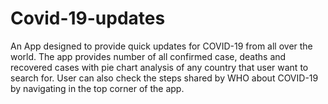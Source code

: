 # Covid-19-updates
An App designed to provide quick updates for COVID-19 from all over the world.  The app provides number of all confirmed case, deaths and recovered cases with pie chart analysis of any country that user want to search for.  User can also check the steps shared by WHO about COVID-19 by navigating in the top corner of the app.
